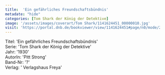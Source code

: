 ```yaml
---
title:  'Ein gefährliches Freundschaftsbündnis'
metadate: "hide"
categories: [Tom Shark der König der Detektive]
image: '/assets/images/coverart/Tom Shark/1141624451_00000010.jpg'
visit: 'https://portal.dnb.de/bookviewer/view/1141624451#page/n0/mode/2up'
---
```

Titel: 'Ein gefährliches Freundschaftsbündnis' <br>
Serie: 'Tom Shark der König der Detektive' <br>
Jahr: '1930' <br>
AutorIn: 'Pitt Strong' <br>
Band-Nr: '?' <br>
Verlag: ' Verlagshaus Freya'
